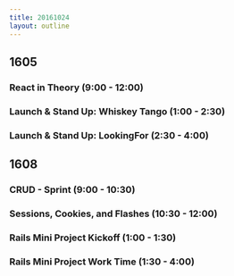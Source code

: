 ```yaml
---
title: 20161024
layout: outline
---
```


## 1605

### React in Theory (9:00 - 12:00)

### Launch & Stand Up: Whiskey Tango (1:00 - 2:30)

### Launch & Stand Up: LookingFor (2:30 - 4:00)


## 1608

### CRUD - Sprint (9:00 - 10:30)

### Sessions, Cookies, and Flashes (10:30 - 12:00)

### Rails Mini Project Kickoff (1:00 - 1:30)

### Rails Mini Project Work Time (1:30 - 4:00)
